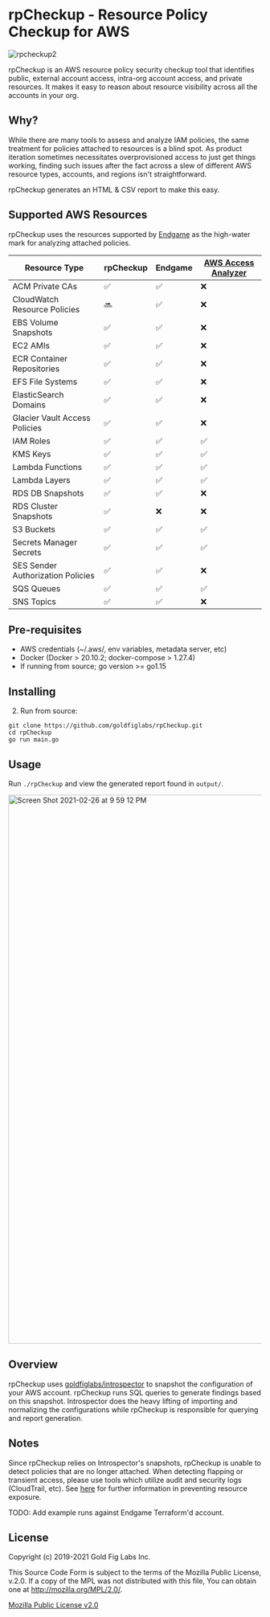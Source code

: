 # rpCheckup - Resource Policy Checkup for AWS

![rpcheckup2](https://user-images.githubusercontent.com/291215/109551055-ee774e00-7a84-11eb-9242-606b7160eb1b.png)

rpCheckup is an AWS resource policy security checkup tool that identifies public, external account access, intra-org account access, and private resources. It makes it easy to reason about resource visibility across all the accounts in your org.

## Why?

While there are many tools to assess and analyze IAM policies, the same treatment for policies attached to resources is a blind spot. As product iteration sometimes necessitates overprovisioned access to just get things working, finding such issues after the fact across a slew of different AWS resource types, accounts, and regions isn't straightforward.

rpCheckup generates an HTML & CSV report to make this easy.

## Supported AWS Resources

rpCheckup uses the resources supported by [Endgame](https://endgame.readthedocs.io/en/latest/) as the high-water mark for analyzing attached policies.

| Resource Type                                  | rpCheckup | Endgame | [AWS Access Analyzer][1] |
|------------------------------------------------|--------|---------|----------------------------------|
| ACM Private CAs                | ✅   | ✅     | ❌                               |
| CloudWatch Resource Policies      | 🔜   | ✅     |  ❌                              |
| EBS Volume Snapshots               | ✅   | ✅     | ❌                               |
| EC2 AMIs                          | ✅   | ✅     | ❌                               |
| ECR Container Repositories         | ✅   | ✅     | ❌                               |
| EFS File Systems                   | ✅   | ✅     | ❌                               |
| ElasticSearch Domains               | ✅   | ✅     | ❌                               |
| Glacier Vault Access Policies  | ✅   | ✅     | ❌                               |
| IAM Roles                    | ✅   | ✅     | ✅                               |
| KMS Keys                           | ✅   | ✅     | ✅                               |
| Lambda Functions                                        | ✅   | ✅     | ✅                               |
| Lambda Layers            | ✅   | ✅     | ✅                               |
| RDS DB Snapshots            | ✅   | ✅     | ❌                               |
| RDS Cluster Snapshots            | ✅   | ❌     |  ❌                              |
| S3 Buckets                          | ✅   | ✅     | ✅                               |
| Secrets Manager Secrets | ✅   | ✅     | ✅                               |
| SES Sender Authorization Policies  | ✅   | ✅     | ❌                               |
| SQS Queues                         | ✅   | ✅     | ✅                               |
| SNS Topics                         | ✅   | ✅     | ❌                               |

## Pre-requisites

* AWS credentials (~/.aws/, env variables, metadata server, etc)
* Docker (Docker > 20.10.2; docker-compose > 1.27.4)
* If running from source; go version >= go1.15

## Installing

2. Run from source:
```
git clone https://github.com/goldfiglabs/rpCheckup.git
cd rpCheckup
go run main.go
```

## Usage

Run `./rpCheckup` and view the generated report found in `output/`.

<img width="1093" alt="Screen Shot 2021-02-26 at 9 59 12 PM" src="https://user-images.githubusercontent.com/291215/109552865-2bdcdb00-7a87-11eb-95a8-977269043f1d.png">

## Overview
rpCheckup uses [goldfiglabs/introspector](https://github.com/goldfiglabs/introspector) to snapshot the configuration of your AWS account. rpCheckup runs SQL queries to generate findings based on this snapshot. Introspector does the heavy lifting of importing and normalizing the configurations while rpCheckup is responsible for querying and report generation.

## Notes
Since rpCheckup relies on Introspector's snapshots, rpCheckup is unable to detect policies that are no longer attached. When detecting flapping or transient access, please use tools which utilize audit and security logs (CloudTrail, etc). See [here][2] for further information in preventing resource exposure.

TODO: Add example runs against Endgame Terraform'd account.

## License

Copyright (c) 2019-2021 Gold Fig Labs Inc.

This Source Code Form is subject to the terms of the Mozilla Public License, v.2.0. If a copy of the MPL was not distributed with this file, You can obtain one at http://mozilla.org/MPL/2.0/.

[Mozilla Public License v2.0](./LICENSE)

[1]: https://docs.aws.amazon.com/IAM/latest/UserGuide/access-analyzer-resources.html
[2]: https://endgame.readthedocs.io/en/latest/prevention/
